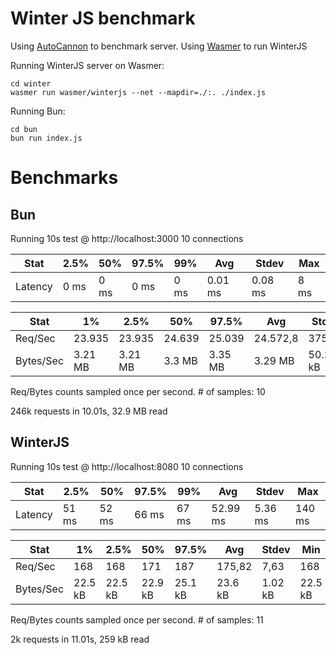 # Winter JS benchmark

Using [AutoCannon](https://www.npmjs.com/package/autocannon) to benchmark server.
Using [Wasmer](https://docs.wasmer.io/install) to run WinterJS

Running WinterJS server on Wasmer:
```
cd winter
wasmer run wasmer/winterjs --net --mapdir=./:. ./index.js
```

Running Bun:
```
cd bun
bun run index.js
```

# Benchmarks

## Bun
Running 10s test @ http://localhost:3000
10 connections


| Stat    | 2.5% | 50%  | 97.5% | 99%  | Avg     | Stdev   | Max  |
|---------|------|------|-------|------|----------|---------|------|
| Latency | 0 ms | 0 ms | 0 ms  | 0 ms | 0.01 ms  | 0.08 ms | 8 ms |

| Stat      | 1%      | 2.5%    | 50%    | 97.5%   | Avg      | Stdev   | Min     |
|-----------|---------|---------|--------|---------|----------|---------|---------|
| Req/Sec   | 23.935  | 23.935  | 24.639 | 25.039  | 24.572,8 | 375,51  | 23.927  |
| Bytes/Sec | 3.21 MB | 3.21 MB | 3.3 MB | 3.35 MB | 3.29 MB  | 50.2 kB | 3.21 MB |

Req/Bytes counts sampled once per second.
\# of samples: 10

246k requests in 10.01s, 32.9 MB read

## WinterJS

Running 10s test @ http://localhost:8080
10 connections


| Stat    | 2.5%  | 50%   | 97.5% | 99%   | Avg      | Stdev   | Max    |
|---------|-------|-------|-------|-------|----------|---------|-------|
| Latency | 51 ms | 52 ms | 66 ms | 67 ms | 52.99 ms | 5.36 ms | 140 ms |

| Stat      | 1%    | 2.5%  | 50%   | 97.5% | Avg      | Stdev   | Min    |
|-----------|-------|-------|-------|-------|----------|---------|-------|
| Req/Sec   | 168   | 168   | 171   | 187   | 175,82   | 7,63    | 168   |
| Bytes/Sec | 22.5 kB | 22.5 kB | 22.9 kB | 25.1 kB | 23.6 kB | 1.02 kB | 22.5 kB |

Req/Bytes counts sampled once per second.
\# of samples: 11

2k requests in 11.01s, 259 kB read